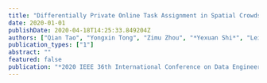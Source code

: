 ```yaml
---
title: "Differentially Private Online Task Assignment in Spatial Crowdsourcing: A Tree-based Approach"
date: 2020-01-01
publishDate: 2020-04-18T14:25:33.849204Z
authors: ["Qian Tao", "Yongxin Tong", "Zimu Zhou", "*Yexuan Shi*", "Lei Chen", "Ke Xu"]
publication_types: ["1"]
abstract: ""
featured: false
publication: "*2020 IEEE 36th International Conference on Data Engineering (ICDE)*"
---
```


